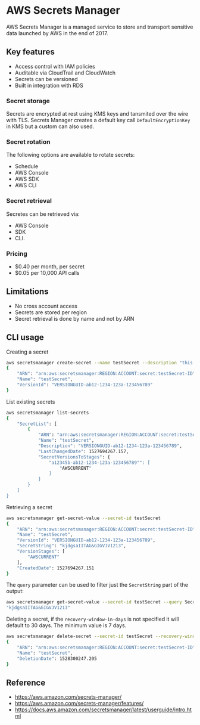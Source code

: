 # AWS Secrets Manager

AWS Secrets Manager is a managed service to store and transport sensitive data launched by AWS in the end of 2017.

## Key features

* Access control with IAM policies
* Auditable via CloudTrail and CloudWatch
* Secrets can be versioned
* Built in integration with RDS

### Secret storage

Secrets are encrypted at rest using KMS keys and tansmited over the wire with TLS. Secrets Manager creates a default key call `DefaultEncryptionKey` in KMS but a custom can also used.

### Secret rotation

The following options are available to rotate secrets:

* Schedule
* AWS Console
* AWS SDK
* AWS CLI

### Secret retrieval 

Secretes can be retrieved via:

* AWS Console
* SDK 
* CLI.

### Pricing

* $0.40 per month, per secret
* $0.05 per 10,000 API calls

## Limitations

* No cross account access
* Secrets are stored per region
* Secret retrieval is done by name and not by ARN

## CLI usage

Creating a secret

```bash
aws secretsmanager create-secret --name testSecret --description "this is a test" --secret-string "kjdgsaIITAG&GIGVJV1213"
{
    "ARN": "arn:aws:secretsmanager:REGION:ACCOUNT:secret:testSecret-ID",
    "Name": "testSecret",
    "VersionId": "VERSIONGUID-ab12-1234-123a-123456789"
}
```

List existing secrets

```bash
aws secretsmanager list-secrets
{
    "SecretList": [
        {
            "ARN": "arn:aws:secretsmanager:REGION:ACCOUNT:secret:testSecret-ID",
            "Name": "testSecret",
            "Description": "VERSIONGUID-ab12-1234-123a-123456789",
            "LastChangedDate": 1527694267.157,
            "SecretVersionsToStages": {
                "a12345b-ab12-1234-123a-123456789"": [
                    "AWSCURRENT"
                ]
            }
        }
    ]
}
```

Retrieving a secret

```bash
aws secretsmanager get-secret-value --secret-id testSecret
{
    "ARN": "arn:aws:secretsmanager:REGION:ACCOUNT:secret:testSecret-ID",
    "Name": "testSecret",
    "VersionId": "VERSIONGUID-ab12-1234-123a-123456789",
    "SecretString": "kjdgsaIITAG&GIGVJV1213",
    "VersionStages": [
        "AWSCURRENT"
    ],
    "CreatedDate": 1527694267.151
}
```

The `query` parameter can be used to filter just the `SecretString` part of the output:

```bash
aws secretsmanager get-secret-value --secret-id testSecret --query SecretString
"kjdgsaIITAG&GIGVJV1213"
```


Deleting a secret, if the `recovery-window-in-days` is not specified it will default to 30 days. The minimum value is 7 days.

```bash
aws secretsmanager delete-secret --secret-id testSecret --recovery-window-in-days 7
{
    "ARN": "arn:aws:secretsmanager:REGION:ACCOUNT:secret:testSecret-ID",
    "Name": "testSecret",
    "DeletionDate": 1528300247.205
}
```

## Reference

* https://aws.amazon.com/secrets-manager/
* https://aws.amazon.com/secrets-manager/features/
* https://docs.aws.amazon.com/secretsmanager/latest/userguide/intro.html
